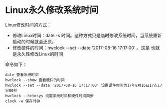 # Linux永久修改系统时间 #

Linux修改时间的方式：

- 修改Linux时间：date -s 时间。这种方式只是临时修改系统时间，当系统重新启动的时候就会还原。
- 修改硬件的时间：hwclock --set --date '2017-08-16 17:17:00' 。这是 也就是永久性修改Linux的时间

命令如下：

	date 查看系统时间  
	hwclock --show 查看硬件的时间  
	hwclock --set --date '2017-08-16 17:17:00' 设置硬件时间为17年8月16日17点17分00秒  
	hwclock --hctosys 设置系统时间和硬件时间同步  
	clock -w 保存时钟  












